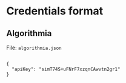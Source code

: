 # Credentials format

## Algorithmia

File: `algorithmia.json`

```

{
  "apiKey": "simT74S+uFNrF7xzqnCAwvtn2gr1"
}
```